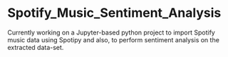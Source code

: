 # Spotify_Music_Sentiment_Analysis
Currently working on a Jupyter-based python project to import Spotify music data using Spotipy and also, to perform sentiment analysis  on the extracted data-set.
